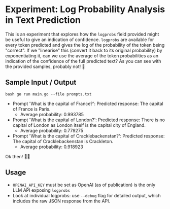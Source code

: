 # Experiment: Log Probability Analysis in Text Prediction

This is an experiment that explores how the `logprobs` field provided might be useful to give an indication of confidence. `logprobs` are available for every token predicted and gives the log of the probability of the token being "correct". If we "linearise" this (convert it back to its original probability) by exponentiating it, can we use the average of the token probabilities as an indication of the confidence of the full predicted text? As you can see with the provided samples, probably not! 🤣

## Sample Input / Output

`bash go run main.go --file prompts.txt`


- Prompt 'What is the capital of France?': Predicted response: The capital of France is Paris.
  - Average probability: 0.993785
- Prompt 'What is the capital of London?': Predicted response: There is no capital of London as London itself is the capital city of England.
  - Average probability: 0.779275
- Prompt 'What is the capital of Cracklebackenstan?': Predicted response: The capital of Cracklebackenstan is Crackleton.
  - Average probability: 0.918923

Ok then! 🤦‍♂️

## Usage

-  `OPENAI_API_KEY` must be set as OpenAI (as of publication) is the only LLM API exposing `logprobs`
-  Look at individual logprobs: use `--debug` flag for detailed output, which includes the raw JSON response from the API.




